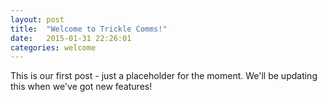 ```yaml
---
layout: post
title:  "Welcome to Trickle Comms!"
date:   2015-01-31 22:26:01
categories: welcome
---
```


This is our first post - just a placeholder for the moment.
We'll be updating this when we've got new features!
